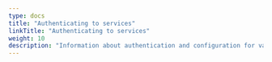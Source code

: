 ```yaml
---
type: docs
title: "Authenticating to services"
linkTitle: "Authenticating to services"
weight: 10
description: "Information about authentication and configuration for various cloud providers"
---
```

